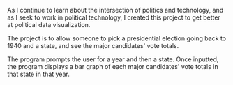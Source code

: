As I continue to learn about the intersection of politics and technology, and as I seek to work in political technology, I created this project to get better at political data visualization.

The project is to allow someone to pick a presidential election going back to 1940 and a state, and see the major candidates' vote totals.

The program prompts the user for a year and then a state. Once inputted, the program displays a bar graph of each major candidates' vote totals in that state in that year.
